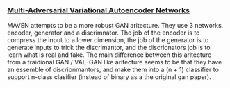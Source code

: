 ### [Multi-Adversarial Variational Autoencoder Networks](https://arxiv.org/pdf/1906.06430.pdf)
MAVEN attempts to be a more robust GAN aritecture. They use 3 networks, encoder, generator and a discrimnator.
The job of the encoder is to compress the input to a lower dimension, the job of the generator is to generate inputs to trick the discrimantor, and the discrionators job is to learn what is real and fake.
The main difference between this aritecture from a traidional GAN / VAE-GAN like aritecture seems to be that they have an essemble of discrionmantors, and make them into a (n + 1) classifier to support n-class clasifier (instead of binary as a the original gan paper).
